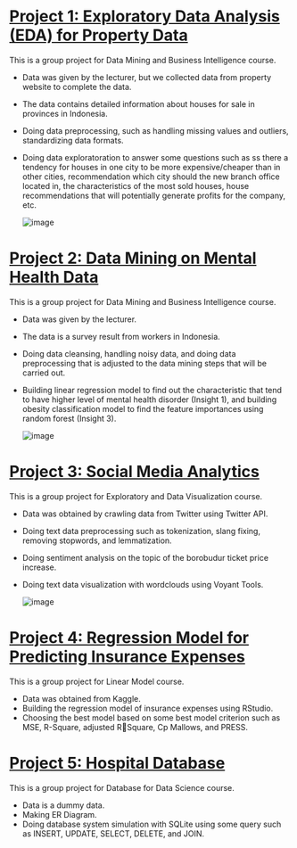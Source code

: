 #	[Project 1: Exploratory Data Analysis (EDA) for Property Data](https://github.com/zahrahaulia21/zahrahaulia_portfolio/blob/main/EDA%20for%20Property%20Data.ipynb)

This is a group project for Data Mining and Business Intelligence course.

* Data was given by the lecturer, but we collected data from property website to complete the data.
* The data contains detailed information about houses for sale in provinces in Indonesia.
* Doing data preprocessing, such as handling missing values and outliers, standardizing data formats.
* Doing data exploratoration to answer some questions such as ss there a tendency for houses in one city to be more expensive/cheaper than in other cities, recommendation which city should the new branch office located in, the characteristics of the most sold houses, house recommendations that will potentially generate profits for the company, etc.
  
  ![image](https://github.com/user-attachments/assets/2e3b48a1-ad8e-4d19-8bd5-acf5f9054d91)


#	[Project 2: Data Mining on Mental Health Data](https://github.com/zahrahaulia21/zahrahaulia_portfolio/blob/main/Data%20Mining%20on%20Mental%20Health%20Data.ipynb)

This is a group project for Data Mining and Business Intelligence course.

* Data was given by the lecturer.
* The data is a survey result from workers in Indonesia.
* Doing data cleansing, handling noisy data, and doing data preprocessing that is adjusted to the data mining steps that will be carried out.
* Building linear regression model to find out the characteristic that tend to have higher level of mental health disorder (Insight 1), and building obesity classification model to find the feature importances using random forest (Insight 3).

  ![image](https://github.com/user-attachments/assets/006d157d-b8b4-471f-990b-3b71ee27e273)


#	[Project 3: Social Media Analytics](https://github.com/zahrahaulia21/zahrahaulia_portfolio/blob/main/Social%20Media%20Analytics.pdf)

This is a group project for Exploratory and Data Visualization course.

* Data was obtained by crawling data from Twitter using Twitter API.
* Doing text data preprocessing such as tokenization, slang fixing, removing stopwords, and lemmatization.
* Doing sentiment analysis on the topic of the borobudur ticket price increase.
* Doing text data visualization with wordclouds using Voyant Tools.

  ![image](https://github.com/user-attachments/assets/39cfc273-4787-46ae-9994-bf475a9fb4bd)


#	[Project 4: Regression Model for Predicting Insurance Expenses](https://github.com/zahrahaulia21/zahrahaulia_portfolio/blob/main/Regression%20Model.pdf)

This is a group project for Linear Model course.

* Data was obtained from Kaggle.
* Building the regression model of insurance expenses using RStudio.
* Choosing the best model based on some best model criterion such as MSE, R-Square, adjusted RSquare, Cp Mallows, and PRESS.


#	[Project 5: Hospital Database](https://github.com/zahrahaulia21/zahrahaulia_portfolio/blob/main/Hospital%20Database.pdf)

This is a group project for Database for Data Science course.

* Data is a dummy data.
* Making ER Diagram.
* Doing database system simulation with SQLite using some query such as INSERT, UPDATE, SELECT, DELETE, and JOIN.
  
